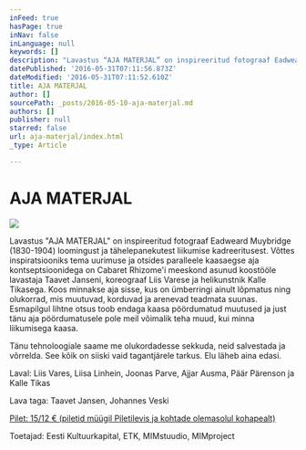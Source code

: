```yaml
---
inFeed: true
hasPage: true
inNav: false
inLanguage: null
keywords: []
description: "Lavastus “AJA MATERJAL” on inspireeritud fotograaf Eadweard Muybridge (1830-1904) loomingust ja tähelepanekutest liikumise kadreeritusest. Võttes inspiratsiooniks tema uurimuse ja otsides paralleele kaasaegse aja kontseptsioonidega on Cabaret Rhizome'i meeskond asunud koostööle lavastaja Taavet Janseni, koreograaf Liis Varese ja helikunstnik Kalle Tikasega. Koos minnakse aja sisse, kus on ümberringi ainult lõpmatus ning olukorrad, mis muutuvad, korduvad ja arenevad teadmata suunas. Esmapilgul lihtne otsus toob endaga kaasa pöördumatud muutused ja just tänu aja pöördumatusele pole meil võimalik teha muud, kui minna liikumisega kaasa. "
datePublished: '2016-05-31T07:11:56.873Z'
dateModified: '2016-05-31T07:11:52.610Z'
title: AJA MATERJAL
author: []
sourcePath: _posts/2016-05-10-aja-materjal.md
authors: []
publisher: null
starred: false
url: aja-materjal/index.html
_type: Article

---
```

# AJA MATERJAL
![](https://the-grid-user-content.s3-us-west-2.amazonaws.com/ba612c70-fea7-49cb-b235-1cf5ff1f746f.png)

Lavastus "AJA MATERJAL" on inspireeritud fotograaf Eadweard Muybridge (1830-1904) loomingust ja tähelepanekutest liikumise kadreeritusest. Võttes inspiratsiooniks tema uurimuse ja otsides paralleele kaasaegse aja kontseptsioonidega on Cabaret Rhizome'i meeskond asunud koostööle lavastaja Taavet Janseni, koreograaf Liis Varese ja helikunstnik Kalle Tikasega. Koos minnakse aja sisse, kus on ümberringi ainult lõpmatus ning olukorrad, mis muutuvad, korduvad ja arenevad teadmata suunas. Esmapilgul lihtne otsus toob endaga kaasa pöördumatud muutused ja just tänu aja pöördumatusele pole meil võimalik teha muud, kui minna liikumisega kaasa.

Tänu tehnoloogiale saame me olukordadesse sekkuda, neid salvestada ja võrrelda. See kõik on siiski vaid tagantjärele tarkus. Elu läheb aina edasi.

Laval: Liis Vares, Liisa Linhein, Joonas Parve, Ajjar Ausma, Päär Pärenson ja Kalle Tikas

Lava taga: Taavet Jansen, Johannes Veski

[Pilet: 15/12 € (piletid müügil Piletilevis ja kohtade olemasolul kohapealt)][0]

Toetajad: Eesti Kultuurkapital, ETK, MIMstuudio, MIMproject

[0]: http://www.piletilevi.ee/est/piletid/aja-materjal-42943/